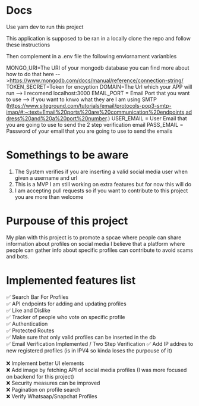# Docs

Use yarn dev to run this project


This application is supposed to be ran in a locally clone the repo and follow these instructions<br/> 


Then complement in a .env file the following enviornament varianbles

MONGO_URI=The URI of your mongodb database 
you can find more about how to do that here -->https://www.mongodb.com/docs/manual/reference/connection-string/
TOKEN_SECRET=Token for encyption
DOMAIN=The Url which your APP will run --> I recomend localhost:3000
EMAIL_PORT = Email Port that you want to use --> if you want to knwo what they are I am using SMTP (https://www.siteground.com/tutorials/email/protocols-pop3-smtp-imap/#:~:text=Email%20ports%20are%20communication%20endpoints,address%20and%20a%20port%20number.)
USER_EMAIL = User Email that you are going to use to send the 2 step verification email
PASS_EMAIL = Password of your email that you are going to use to send the emails


# Somethings to be aware

1. The System verifies if you are inserting a valid social media user when given a username and url
2. This is a MVP I am still working on extra features but for now this will do
3. I am accepting pull requests so if you want to contribute to this project you are more than welcome

# Purpouse of this project

My plan with this project is to promote a spcae where people can share information about profiles on social media I believe that a platform where people can gather info about specific profiles can contribute to avoid scams and bots.

# Implemented features list

 :white_check_mark: Search Bar For Profiles<br /> 
 :white_check_mark: API endpoints for adding and updating profiles <br/> 
 :white_check_mark: Like and Dislike <br /> 
 :white_check_mark: Tracker of people who vote on specific profile<br /> 
 :white_check_mark: Authentication<br /> 
 :white_check_mark: Protected Routes<br /> 
 :white_check_mark: Make sure that only valid profiles can be inserted in the db<br /> 
 :white_check_mark: Email Verification Implemented / Two Step Verification
 :white_check_mark:  Add IP addres to new registered profiles (is in IPV4 so kinda loses the purpouse of it) <br />
    <br /> 
 :x: Implement better UI elements <br /> 
 :x: Add image by fetching API of social media profiles (I was more focused on backend for this project)<br /> 
 :x: Security measures can be improved <br /> 
 :x: Pagination on profile search <br /> 
 :x: Verify Whatsaap/Snapchat Profiles <br />

